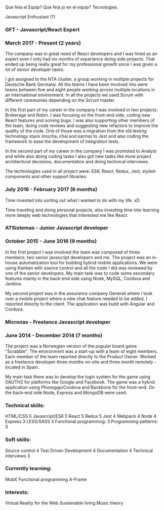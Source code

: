 
Que feia el Equip? Que feia jo en el equip? Tecnologies.

Javascript Enthusiast (?)

### GFT - Javascript/React Expert
### March 2017 - Present (2 years)

The company was in great need of React developers and I was hired as an expert even I only had six months 
of experience doing side projects. That ended up being really great for my professional growth since I
was given a lot of senior developer tasks.

I got assigned to the NTA cluster, a group working in multiple projects for Deutsche Bank Germany.
All the teams I have been involved into were teams between five and eight people working across multiple
locations in an international environment. In all the projects we used Scrum with different ceremonies
depending on the Scrum master.

In the first part of my career in the company I was involved in two projects: Brokerage and Robin.
I was focusing on the front-end side, coding new React features and solving bugs. 
I was also supporting other members of the team, doing code reviews and suggesting new refactors to improve the quality of the code. 
One of those was a migration from the old testing technology stack (mocha, chai and karma) to Jest and also coding the framework to
ease the development of integration tests.

In the second part of my career in the company I was promoted to Analyst and while also doing
coding tasks I also got new tasks like more project architectural decisions, documentation and 
doing technical interviews.

The technologies used in all project were: ES6, React, Redux, Jest, styled-components and other support libraries.


### July 2016 - February 2017 (8 months)

Time invested into sorting out what I wanted to do with my life. xD
 
Time traveling and doing personal projects, also investing time into learning more deeply web 
technologies that interested me like React.

### ATSistemas - Junior Javascript developer
### October 2015 - June 2016 (9 months)

In the first project I was involved the team was composed of three members; two senior javascript developers and me.
The project was an in-house automatization tool for building hybrid mobile applications.
We were using Kanban with source control and all the code I did was reviewed by one of the senior developers.
My main task was to code some secondary features mainly in the back-end side using Node, MySQL, Cordova and Jenkins.

My second project was in the assurance company Generali where I took over a mobile project where a new chat
feature needed to be added. I reported directly to the client. The application was build with Angular and Cordova.


### Micronax - Freelance Javascript developer
### June 2014 - December 2014 (7 months)

The project was a Norwegian version of the popular board game "Scrabble". 
The environment was a start-up with a team of eight members. Each member of the team reported directly to the Product Owner.
Worked as a freelance developer three months on-site and three month remotely - located in Spain.

My main task there was to develop the login system for the game using OAUTH2 for platforms like Google and Facebook.
The game was a hybrid application using Phonegap/Cordova and Backbone for the front-end. On the back-end side Node, Express and MongoDB were used.


### Technical skills:

HTML/CSS 5
Javascript/ES6 5
React 5
Redux 5
Jest 4
Webpack 4
Node 4
Express 3
LESS/SASS 3
Functional programming: 3
Programming patterns: 3

### Soft skills:

Source control 4
Test Driven Development 4
Documentation 4
Technical interviews 3

### Currently learning:

MobX
Functional programming
A-Frame

### Interests:

Virtual Reality for the Web
Sustainable living
Music theory

